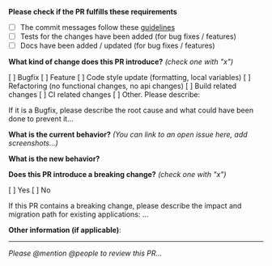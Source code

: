 **Please check if the PR fulfills these requirements**

- [ ] The commit messages follow these
      [guidelines](https://docs.google.com/document/d/1QrDFcIiPjSLDn3EL15IJygNPiHORgU1_OOAqWjiDU5Y)
- [ ] Tests for the changes have been added (for bug fixes / features)
- [ ] Docs have been added / updated (for bug fixes / features)

**What kind of change does this PR introduce?** _(check one with "x")_

[ ] Bugfix
[ ] Feature
[ ] Code style update (formatting, local variables)
[ ] Refactoring (no functional changes, no api changes)
[ ] Build related changes
[ ] CI related changes
[ ] Other. Please describe:

If it is a Bugfix, please describe the root cause and what could have been done to prevent it…

**What is the current behavior?** _(You can link to an open issue here, add screenshots…)_

**What is the new behavior?**

**Does this PR introduce a breaking change?** _(check one with "x")_

[ ] Yes
[ ] No

If this PR contains a breaking change, please describe the impact and migration
path for existing applications: …

**Other information (if applicable)**:

---

_Please @mention @people to review this PR…_
